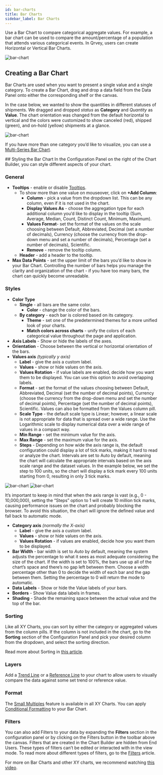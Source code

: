 ```yaml
---
id: bar-charts
title: Bar Charts
sidebar_label: Bar Charts
---
```


<div style={{textAlign: "justify"}}>

Use a Bar Chart to compare categorical aggregate values. For example, a bar chart can be used to compare the amount/percentage of a population that attends various categorical events. In Qrvey, users can create Horizontal or Vertical Bar Charts. 

![bar-chart](https://s3.amazonaws.com/cdn.qrvey.com/documentation_assets/ui-docs/dataviews/chart-types-all/Bar/bar.png#thumbnail)


## Creating a Bar Chart
Bar Charts are used when you want to present a single value and a single category. 
To create a Bar Chart, drag and drop a data field from the Data Panel onto either the corresponding shelf or the canvas. 

In the case below, we wanted to show the quantities in different statuses of shipments. 
We dragged and dropped *status* as **Category** and *Quantity* as **Value**. The chart orientation was changed from the default horizontal to vertical and the colors were customized to show canceled (red), shipped (green), and on-hold (yellow) shipments at a glance.

![bar-chart](https://s3.amazonaws.com/cdn.qrvey.com/documentation_assets/ui-docs/dataviews/chart-types-all/Bar/create.gif#thumbnail)


If you have more than one category you’d like to visualize, you can use a <a href="" target="_blank">Multi-Series Bar Chart</a>.


## Styling the Bar Chart
In the Configuration Panel on the right of the Chart Builder, you can style different aspects of your chart.

### General
* **Tooltips** - enable or disable <a href="" target="_blank">Tooltips</a>. 
    * To show more than one value on mouseover, click on **+Add Column**:
        * **Column** - pick a value from the dropdown list. This can be any column, even if it is not used in the chart.
        * **Display Values As** - choose the aggregation type for each additional column you’d like to display in the tooltip (Sum, Average, Median, Count, Distinct Count, Minimum, Maximum).
        * **Values Format**- set the format of the values on the scale choosing between Default, Abbreviated, Decimal (set a number of decimals), Currency (choose the currency from the drop-down menu and set a number of decimals), Percentage (set a number of decimals), Scientific.
        * **Remove** - remove the tooltip column.
    * **Header** - add a header to the tooltip. 
* **Max Data Points** - set the upper limit of the bars you’d like to show in your Bar Chart. Controlling the number of bars helps you manage the clarity and organization of the chart - if you have too many bars, the chart can quickly become unreadable.


### Styles
* **Color Type** 
    * **Single** - all bars are the same color.  
        * **Color** - change the color of the bars. 
    * **By category** - each bar is colored based on its category.
        * **Theme** - set one of the predetermined themes for a more unified look of your charts.
        * **Match colors across charts** - unify the colors of each categorical value throughout the page and application.
* **Axis Labels** - Show or hide the labels of the axes.
* **Orientation** - Choose between the vertical or horizontal orientation of the bars.  
* **Values axis** *(typically y axis)*
    * **Label** - give the axis a custom label.
    * **Values** - show or hide values on the axis.
    * **Values Rotation** - if value labels are enabled, decide how you want them to be displayed. You can use this option to avoid overlapping labels.
    * **Format** - set the format of the values choosing between Default, Abbreviated, Decimal (set the number of decimal points), Currency (choose the currency from the drop-down menu and set the number of decimal points), Percentage (set the number of decimal points), Scientific. Values can also be formatted from the Values column pill. 
    * **Scale Type** - the default scale type is Linear; however, a linear scale is not appropriate for data that is spread over a wide range. Use the Logarithmic scale to display numerical data over a wide range of values in a compact way.
    * **Min Range** - set the minimum value for the axis.
    * **Max Range** - set the maximum value for the axis.
    * **Steps** - Depending on how wide the axis range is, the default configuration could display a lot of tick marks, making it hard to read or analyze the chart. Intervals are set to Auto by default, meaning the chart will calculate the appropriate intervals based on the axis scale range and the dataset values. In the example below, we set the step to 100 units, so the chart will display a tick mark every 100 units starting from 0, resulting in only 3 tick marks.

![bar-chart](https://s3.amazonaws.com/cdn.qrvey.com/documentation_assets/ui-docs/dataviews/chart-types-all/Bar/steps1.png#thumbnail)
![bar-chart](https://s3.amazonaws.com/cdn.qrvey.com/documentation_assets/ui-docs/dataviews/chart-types-all/Bar/steps.png#thumbnail)

It’s important to keep in mind that when the axis range is vast (e.g., 0 - 10,000,000), setting the “Steps” option to 1 will create 10 million tick marks, causing performance issues on the chart and probably blocking the browser. To avoid this situation, the chart will ignore the defined value and fall back to automatic mode.<br/>

* **Category axis**  *(normally the X-axis)*    
    * **Label** - give the axis a custom label.
    * **Values** - show or hide values on the axis.
    * **Values Rotation** - if values are enabled, decide how you want them to be displayed.
* **Bar Width** - bar width is set to *Auto* by default, meaning the system adjusts the percentage to what it sees as most adequate considering the size of the chart. If the width is set to 100%, the bars use up all of the chart’s space and there’s no gap left between them. Choose a width percentage other than 0 to decide the width of each bar and the gap between them. Setting the percentage to 0 will return the mode to automatic.
* **Data Labels** - Show or hide the Value labels of your bars.
* **Borders** - Show Value data labels in frames.
* **Shading** - Shade the remaining space between the actual value and the top of the bar.

### Sorting
Like all XY Charts, you can sort by either the category or aggregated values from the column pills. If the column is not included in the chart, go to the **Sorting** section of the Configuration Panel and pick your desired column from the dropdown, and select the sorting direction.

Read more about Sorting in <a href="" target="_blank">this article</a>.  

### Layers
Add a <a href="" target="_blank">Trend Line</a> or a <a href="" target="_blank">Reference Line</a> to your chart to allow users to visually compare the data against some set trend or reference value.

### Format 
The <a href="" target="_blank">Small Multiples</a> feature is available in all XY Charts.
You can apply <a href="" target="_blank">Conditional Formatting</a> to your Bar Chart.

### Filters
You can also add Filters to your data by expanding the **Filters** section in the configuration panel or by clicking on the Filters button in the toolbar above the canvas. 
Filters that are created in the Chart Builder are hidden from End Users. These types of filters can’t be edited or interacted with in the view mode. To read more about different types of filters, go to the <a href="" target="_blank">Filters</a> article. 


For more on Bar Charts and other XY charts, we recommend watching <a href="" target="_blank">this video</a>.



</div>